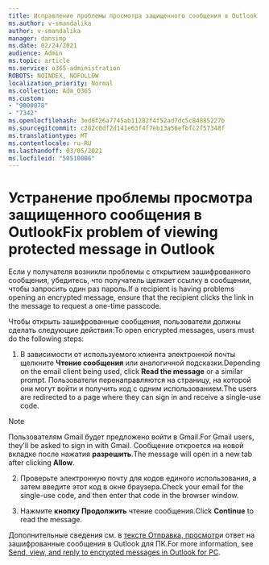 ```yaml
---
title: Исправление проблемы просмотра защищенного сообщения в Outlook
ms.author: v-smandalika
author: v-smandalika
manager: dansimp
ms.date: 02/24/2021
audience: Admin
ms.topic: article
ms.service: o365-administration
ROBOTS: NOINDEX, NOFOLLOW
localization_priority: Normal
ms.collection: Adm_O365
ms.custom:
- "9000078"
- "7342"
ms.openlocfilehash: 3ed8f26a7745ab11282f4f52ad7dc5c84885227b
ms.sourcegitcommit: c202c0df2d141e63f4f7eb13a56efbfc2f57348f
ms.translationtype: MT
ms.contentlocale: ru-RU
ms.lasthandoff: 03/05/2021
ms.locfileid: "50510006"
---
```

# <a name="fix-problem-of-viewing-protected-message-in-outlook"></a><span data-ttu-id="7b4e2-102">Устранение проблемы просмотра защищенного сообщения в Outlook</span><span class="sxs-lookup"><span data-stu-id="7b4e2-102">Fix problem of viewing protected message in Outlook</span></span>

<span data-ttu-id="7b4e2-103">Если у получателя возникли проблемы с открытием зашифрованного сообщения, убедитесь, что получатель щелкает ссылку в сообщении, чтобы запросить один раз пароль.</span><span class="sxs-lookup"><span data-stu-id="7b4e2-103">If a recipient is having problems opening an encrypted message, ensure that the recipient clicks the link in the message to request a one-time passcode.</span></span>

<span data-ttu-id="7b4e2-104">Чтобы открыть зашифрованные сообщения, пользователи должны сделать следующие действия:</span><span class="sxs-lookup"><span data-stu-id="7b4e2-104">To open encrypted messages, users must do the following steps:</span></span>

1. <span data-ttu-id="7b4e2-105">В зависимости от используемого клиента электронной почты щелкните **Чтение сообщения** или аналогичной подсказки.</span><span class="sxs-lookup"><span data-stu-id="7b4e2-105">Depending on the email client being used, click **Read the message** or a similar prompt.</span></span> <span data-ttu-id="7b4e2-106">Пользователи перенаправляются на страницу, на которой они могут войти и получить код с одним использованием.</span><span class="sxs-lookup"><span data-stu-id="7b4e2-106">The users are redirected to a page where they can sign in and receive a single-use code.</span></span>

> [!NOTE]
> <span data-ttu-id="7b4e2-107">Пользователям Gmail будет предложено войти в Gmail.</span><span class="sxs-lookup"><span data-stu-id="7b4e2-107">For Gmail users, they'll be asked to sign in with Gmail.</span></span> <span data-ttu-id="7b4e2-108">Сообщение откроется на новой вкладке после нажатия **разрешить**.</span><span class="sxs-lookup"><span data-stu-id="7b4e2-108">The message will open in a new tab after clicking **Allow**.</span></span>

2. <span data-ttu-id="7b4e2-109">Проверьте электронную почту для кодов единого использования, а затем введите этот код в окне браузера.</span><span class="sxs-lookup"><span data-stu-id="7b4e2-109">Check your email for the single-use code, and then enter that code in the browser window.</span></span>

3. <span data-ttu-id="7b4e2-110">Нажмите **кнопку Продолжить** чтение сообщения.</span><span class="sxs-lookup"><span data-stu-id="7b4e2-110">Click **Continue** to read the message.</span></span>

<span data-ttu-id="7b4e2-111">Дополнительные сведения см. в [тексте Отправка, просмотр](https://support.microsoft.com/topic/send-view-and-reply-to-encrypted-messages-in-outlook-for-pc-eaa43495-9bbb-4fca-922a-df90dee51980)и ответ на зашифрованные сообщения в Outlook для ПК.</span><span class="sxs-lookup"><span data-stu-id="7b4e2-111">For more information, see [Send, view, and reply to encrypted messages in Outlook for PC](https://support.microsoft.com/topic/send-view-and-reply-to-encrypted-messages-in-outlook-for-pc-eaa43495-9bbb-4fca-922a-df90dee51980).</span></span>


